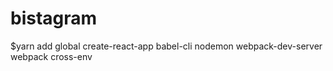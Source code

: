 # bistagram

$yarn add global create-react-app babel-cli nodemon webpack-dev-server webpack cross-env
